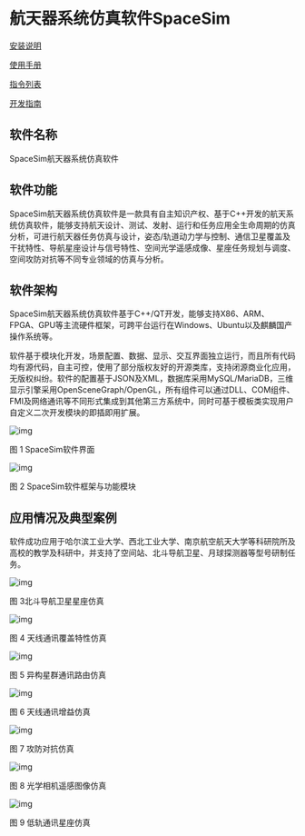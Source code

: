 
航天器系统仿真软件SpaceSim
===============================================
[安装说明](Installation) 

[使用手册](SpaceSim_userguide_example.md) 

[指令列表](CommandList) 

[开发指南](Develop) 


## 软件名称

SpaceSim航天器系统仿真软件

## 软件功能

SpaceSim航天器系统仿真软件是一款具有自主知识产权、基于C++开发的航天系统仿真软件，能够支持航天设计、测试、发射、运行和任务应用全生命周期的仿真分析，可进行航天器任务仿真与设计，姿态/轨道动力学与控制、通信卫星覆盖及干扰特性、导航星座设计与信号特性、空间光学遥感成像、星座任务规划与调度、空间攻防对抗等不同专业领域的仿真与分析。

## 软件架构

SpaceSim航天器系统仿真软件基于C++/QT开发，能够支持X86、ARM、FPGA、GPU等主流硬件框架，可跨平台运行在Windows、Ubuntu以及麒麟国产操作系统等。

软件基于模块化开发，场景配置、数据、显示、交互界面独立运行，而且所有代码均有源代码，自主可控，使用了部分版权友好的开源类库，支持闭源商业化应用，无版权纠纷。软件的配置基于JSON及XML，数据库采用MySQL/MariaDB，三维显示引擎采用OpenSceneGraph/OpenGL，所有组件可以通过DLL、COM组件、FMI及网络通讯等不同形式集成到其他第三方系统中，同时可基于模板类实现用户自定义二次开发模块的即插即用扩展。

![img](assets/clip_image002.png)

图 1 SpaceSim软件界面

![img](assets/clip_image004.png)

图 2 SpaceSim软件框架与功能模块

 

##  应用情况及典型案例

软件成功应用于哈尔滨工业大学、西北工业大学、南京航空航天大学等科研院所及高校的教学及科研中，并支持了空间站、北斗导航卫星、月球探测器等型号研制任务。

![img](assets/clip_image006.jpg)

图 3北斗导航卫星星座仿真

![img](assets/clip_image008.png)

图 4 天线通讯覆盖特性仿真

![img](assets/clip_image010.jpg)

图 5 异构星群通讯路由仿真

![img](assets/clip_image012.png)

图 6 天线通讯增益仿真

![img](assets/clip_image014.jpg)

图 7 攻防对抗仿真

![img](assets/clip_image016.jpg)

图 8 光学相机遥感图像仿真

![img](assets/clip_image018.jpg)

图 9 低轨通讯星座仿真

 

